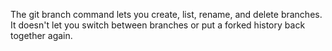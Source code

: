 
The git branch command lets you create, list, rename, and delete branches. It doesn't let you switch between branches or put a forked history back together again.
